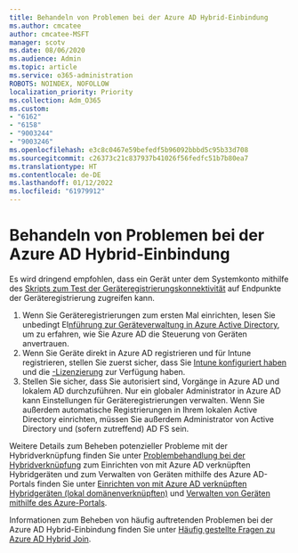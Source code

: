 ```yaml
---
title: Behandeln von Problemen bei der Azure AD Hybrid-Einbindung
ms.author: cmcatee
author: cmcatee-MSFT
manager: scotv
ms.date: 08/06/2020
ms.audience: Admin
ms.topic: article
ms.service: o365-administration
ROBOTS: NOINDEX, NOFOLLOW
localization_priority: Priority
ms.collection: Adm_O365
ms.custom:
- "6162"
- "6158"
- "9003244"
- "9003246"
ms.openlocfilehash: e3c8c0467e59befedf5b96092bbbd5c95b33d708
ms.sourcegitcommit: c26373c21c837937b41026f56fedfc51b7b80ea7
ms.translationtype: HT
ms.contentlocale: de-DE
ms.lasthandoff: 01/12/2022
ms.locfileid: "61979912"
---
```

# <a name="troubleshoot-hybrid-azure-ad-join"></a>Behandeln von Problemen bei der Azure AD Hybrid-Einbindung

Es wird dringend empfohlen, dass ein Gerät unter dem Systemkonto mithilfe des [Skripts zum Test der Geräteregistrierungskonnektivität](https://docs.microsoft.com/samples/azure-samples/testdeviceregconnectivity/testdeviceregconnectivity/) auf Endpunkte der Geräteregistrierung zugreifen kann.

1. Wenn Sie Geräteregistrierungen zum ersten Mal einrichten, lesen Sie unbedingt EI[nführung zur Geräteverwaltung in Azure Active Directory](https://docs.microsoft.com/samples/azure-samples/testdeviceregconnectivity/testdeviceregconnectivity/), um zu erfahren, wie Sie Azure AD die Steuerung von Geräten anvertrauen.
1. Wenn Sie Geräte direkt in Azure AD registrieren und für Intune registrieren, stellen Sie zuerst sicher, dass Sie [Intune konfiguriert haben](https://docs.microsoft.com/mem/intune/enrollment/device-enrollment?WT.mc_id=Portal-Microsoft_Azure_Support) und die [-Lizenzierung](https://docs.microsoft.com/mem/intune/fundamentals/licenses-assign?WT.mc_id=Portal-Microsoft_Azure_Support) zur Verfügung haben.
1. Stellen Sie sicher, dass Sie autorisiert sind, Vorgänge in Azure AD und lokalem AD durchzuführen. Nur ein globaler Administrator in Azure AD kann Einstellungen für Geräteregistrierungen verwalten. Wenn Sie außerdem automatische Registrierungen in Ihrem lokalen Active Directory einrichten, müssen Sie außerdem Administrator von Active Directory und (sofern zutreffend) AD FS sein.

Weitere Details zum Beheben potenzieller Probleme mit der Hybridverknüpfung finden Sie unter [Problembehandlung bei der Hybridverknüpfung](https://docs.microsoft.com/azure/active-directory/devices/troubleshoot-hybrid-join-windows-current) zum Einrichten von mit Azure AD verknüpften Hybridgeräten und zum Verwalten von Geräten mithilfe des Azure AD-Portals finden Sie unter [Einrichten von mit Azure AD verknüpften Hybridgeräten (lokal domänenverknüpften)](https://docs.microsoft.com/azure/active-directory/devices/hybrid-azuread-join-plan?WT.mc_id=Portal-Microsoft_Azure_Support) und [Verwalten von Geräten mithilfe des Azure-Portals](https://docs.microsoft.com/azure/active-directory/devices/device-management-azure-portal?WT.mc_id=Portal-Microsoft_Azure_Support).

Informationen zum Beheben von häufig auftretenden Problemen bei der Azure AD Hybrid-Einbindung finden Sie unter [Häufig gestellte Fragen zu Azure AD Hybrid Join](https://docs.microsoft.com/azure/active-directory/devices/faq#hybrid-azure-ad-join-faq).

